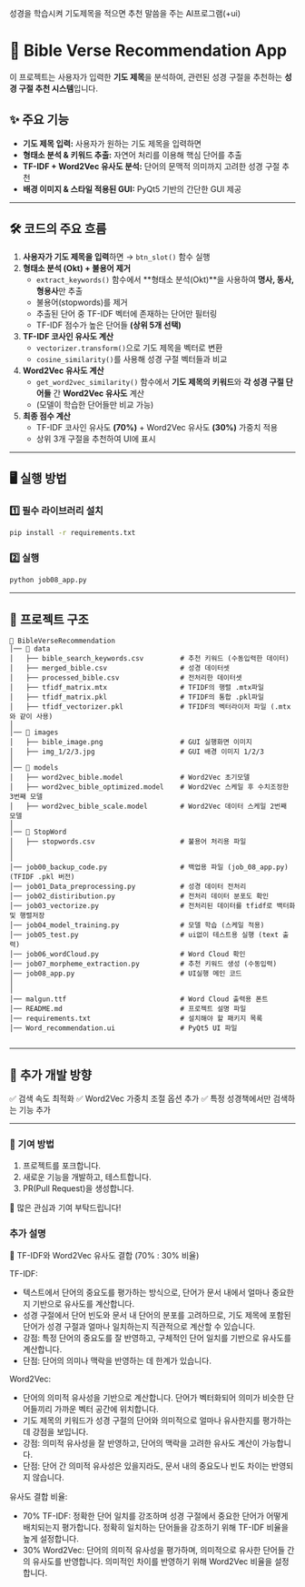 
성경을 학습시켜 기도제목을 적으면 추천 말씀을 주는 AI프로그램(+ui)


# 📖 Bible Verse Recommendation App

이 프로젝트는 사용자가 입력한 **기도 제목**을 분석하여, 관련된 성경 구절을 추천하는 **성경 구절 추천 시스템**입니다.

## ✨ 주요 기능
- **기도 제목 입력:** 사용자가 원하는 기도 제목을 입력하면
- **형태소 분석 & 키워드 추출:** 자연어 처리를 이용해 핵심 단어를 추출
- **TF-IDF + Word2Vec 유사도 분석:** 단어의 문맥적 의미까지 고려한 성경 구절 추천
- **배경 이미지 & 스타일 적용된 GUI:** PyQt5 기반의 간단한 GUI 제공

---

## 🛠 코드의 주요 흐름

1. **사용자가 기도 제목을 입력**하면 → `btn_slot()` 함수 실행
2. **형태소 분석 (Okt) + 불용어 제거**
   - `extract_keywords()` 함수에서 **형태소 분석(Okt)**을 사용하여 **명사, 동사, 형용사**만 추출
   - 불용어(stopwords)를 제거
   - 추출된 단어 중 TF-IDF 벡터에 존재하는 단어만 필터링
   - TF-IDF 점수가 높은 단어들 **(상위 5개 선택)**
3. **TF-IDF 코사인 유사도 계산**
   - `vectorizer.transform()`으로 기도 제목을 벡터로 변환
   - `cosine_similarity()`를 사용해 성경 구절 벡터들과 비교
4. **Word2Vec 유사도 계산**
   - `get_word2vec_similarity()` 함수에서 **기도 제목의 키워드**와 **각 성경 구절 단어들** 간 **Word2Vec 유사도** 계산
   - (모델이 학습한 단어들만 비교 가능)
5. **최종 점수 계산**
   - TF-IDF 코사인 유사도 **(70%)** + Word2Vec 유사도 **(30%)** 가중치 적용
   - 상위 3개 구절을 추천하여 UI에 표시

---

## 🖥 실행 방법
### 1️⃣ 필수 라이브러리 설치
```bash
pip install -r requirements.txt
```

### 2️⃣ 실행
```bash
python job08_app.py
```

---

## 📂 프로젝트 구조
```
📂 BibleVerseRecommendation
│── 📂 data
│   ├── bible_search_keywords.csv         # 추천 키워드 (수동입력한 데이터)
│   ├── merged_bible.csv                  # 성경 데이터셋
│   ├── processed_bible.csv               # 전처리한 데이터셋
│   ├── tfidf_matrix.mtx                  # TFIDF의 행렬 .mtx파일
│   ├── tfidf_matrix.pkl                  # TFIDF의 통합 .pkl파일
│   ├── tfidf_vectorizer.pkl              # TFIDF의 벡터라이저 파일 (.mtx와 같이 사용)
│
│── 📂 images
│   ├── bible_image.png                   # GUI 실행화면 이미지
│   ├── img_1/2/3.jpg                     # GUI 배경 이미지 1/2/3
│
│── 📂 models
│   ├── word2vec_bible.model              # Word2Vec 초기모델
│   ├── word2vec_bible_optimized.model    # Word2Vec 스케일 후 수치조정한 3번째 모델
│   ├── word2vec_bible_scale.model        # Word2Vec 데이터 스케일 2번째 모델
│
│── 📂 StopWord
│   ├── stopwords.csv                     # 불용어 처리용 파일
│
│
│── job00_backup_code.py                  # 백업용 파일 (job_08_app.py)(TFIDF .pkl 버전)
│── job01_Data_preprocessing.py           # 성경 데이터 전처리
│── job02_distiribution.py                # 전처리 데이터 분포도 확인
│── job03_vectorize.py                    # 전처리된 데이터를 tfidf로 백터화 및 행렬저장
│── job04_model_training.py               # 모델 학습 (스케일 적용)
│── job05_test.py                         # ui없이 테스트용 실행 (text 출력)
│── job06_wordCloud.py                    # Word Cloud 확인
│── job07_morpheme_extraction.py          # 추천 키워드 생성 (수동입력)
│── job08_app.py                          # UI실행 메인 코드
│
│
│── malgun.ttf                            # Word Cloud 출력용 폰트
│── README.md                             # 프로젝트 설명 파일
│── requirements.txt                      # 설치해야 할 패키지 목록
│── Word_recommendation.ui                # PyQt5 UI 파일


```

---

## 📌 추가 개발 방향
✅ 검색 속도 최적화
✅ Word2Vec 가중치 조절 옵션 추가
✅ 특정 성경책에서만 검색하는 기능 추가

---

### 🤝 기여 방법
1. 프로젝트를 포크합니다.
2. 새로운 기능을 개발하고, 테스트합니다.
3. PR(Pull Request)을 생성합니다.

🙌 많은 관심과 기여 부탁드립니다!



### 추가 설명

🔹 TF-IDF와 Word2Vec 유사도 결합 (70% : 30% 비율)

TF-IDF:
- 텍스트에서 단어의 중요도를 평가하는 방식으로, 단어가 문서 내에서 얼마나 중요한지 기반으로 유사도를 계산합니다.
- 성경 구절에서 단어 빈도와 문서 내 단어의 분포를 고려하므로, 기도 제목에 포함된 단어가 성경 구절과 얼마나 일치하는지 직관적으로 계산할 수 있습니다.
- 강점: 특정 단어의 중요도를 잘 반영하고, 구체적인 단어 일치를 기반으로 유사도를 계산합니다.
- 단점: 단어의 의미나 맥락을 반영하는 데 한계가 있습니다.

Word2Vec:
- 단어의 의미적 유사성을 기반으로 계산합니다. 단어가 벡터화되어 의미가 비슷한 단어들끼리 가까운 벡터 공간에 위치합니다.
- 기도 제목의 키워드가 성경 구절의 단어와 의미적으로 얼마나 유사한지를 평가하는 데 강점을 보입니다.
- 강점: 의미적 유사성을 잘 반영하고, 단어의 맥락을 고려한 유사도 계산이 가능합니다.
- 단점: 단어 간 의미적 유사성은 있을지라도, 문서 내의 중요도나 빈도 차이는 반영되지 않습니다.

유사도 결합 비율:
- 70% TF-IDF: 정확한 단어 일치를 강조하며 성경 구절에서 중요한 단어가 어떻게 배치되는지 평가합니다. 정확히 일치하는 단어들을 강조하기 위해 TF-IDF 비율을 높게 설정합니다.
- 30% Word2Vec: 단어의 의미적 유사성을 평가하며, 의미적으로 유사한 단어들 간의 유사도를 반영합니다. 의미적인 차이를 반영하기 위해 Word2Vec 비율을 설정합니다.


